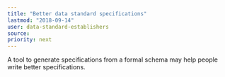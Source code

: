 ```yaml
---
title: "Better data standard specifications"
lastmod: "2018-09-14"
user: data-standard-establishers
source:
priority: next
---
```


A tool to generate specifications from a formal schema may help people write better specifications.
